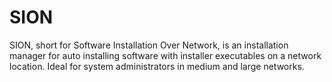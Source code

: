 # SION
 SION, short for Software Installation Over Network, is an installation manager for auto installing software with installer executables on a network location. Ideal for system administrators in medium and large networks.
